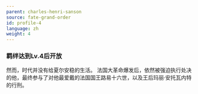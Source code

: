 ```yaml
---
parent: charles-henri-sanson
source: fate-grand-order
id: profile-4
language: zh
weight: 4
---
```


### 羁绊达到Lv.4后开放

然而，时代并没有给夏尔安稳的生活。
法国大革命爆发后，依然被强迫执行处决的他，最终参与了对他最爱戴的法国国王路易十六世，以及王后玛丽·安托瓦内特的行刑。
